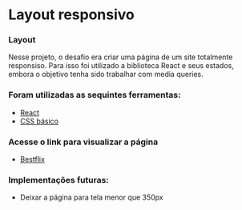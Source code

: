 # Layout responsivo

### Layout

Nesse projeto, o desafio era criar uma página de um site totalmente responsiso. Para isso foi utilizado a biblioteca React e seus estados, embora o objetivo tenha sido trabalhar com media queries.

### Foram utilizadas as sequintes ferramentas:

- [React](https://pt-br.reactjs.org)
- [CSS básico](https://developer.mozilla.org/pt-BR/docs/Web/CSS/Media_Queries/Using_media_queries)

### Acesse o link para visualizar a página

- [Bestflix](https://bestflix.netlify.app)

### Implementações futuras:

- Deixar a página para tela menor que 350px
